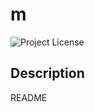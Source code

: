 # m
  ![Project License](https://img.shields.io/badge/license-Mozilla-yellow.svg)

## Description

README



